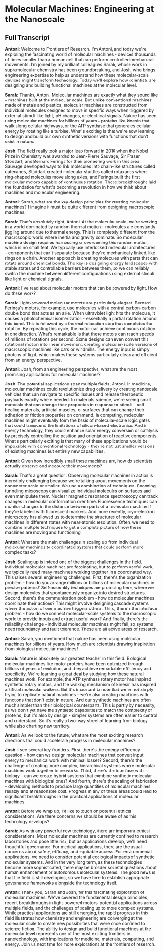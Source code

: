 # Molecular Machines: Engineering at the Nanoscale
## Full Transcript

**Antoni**: Welcome to Frontiers of Research. I'm Antoni, and today we're exploring the fascinating world of molecular machines - devices thousands of times smaller than a human cell that can perform controlled mechanical movements. I'm joined by my brilliant colleagues Sarah, whose work in supramolecular chemistry has been groundbreaking, and Josh, who brings engineering expertise to help us understand how these molecular-scale devices might transform technology. Today we'll explore how scientists are designing and building functional machines at the molecular level.

**Sarah**: Thanks, Antoni. Molecular machines are exactly what they sound like - machines built at the molecular scale. But unlike conventional machines made of metals and plastics, molecular machines are constructed from individual molecules designed to move in specific ways when triggered by external stimuli like light, pH changes, or electrical signals. Nature has been using molecular machines for billions of years - proteins like kinesin that walk along cellular highways, or the ATP synthase that generates cellular energy by rotating like a turbine. What's exciting is that we're now learning to design and build our own synthetic versions with functions that don't exist in nature.

**Josh**: The field really took a major leap forward in 2016 when the Nobel Prize in Chemistry was awarded to Jean-Pierre Sauvage, Sir Fraser Stoddart, and Bernard Feringa for their pioneering work in this area. Sauvage developed ways to link molecules into chain-like structures called catenanes, Stoddart created molecular shuttles called rotaxanes where ring-shaped molecules move along axles, and Feringa built the first molecular motors capable of continuous rotation. These breakthroughs laid the foundation for what's becoming a revolution in how we think about machines and molecular engineering.

**Antoni**: Sarah, what are the key design principles for creating molecular machines? I imagine it must be quite different from designing macroscopic machines.

**Sarah**: That's absolutely right, Antoni. At the molecular scale, we're working in a world dominated by random thermal motion - molecules are constantly jiggling around due to thermal energy. This is completely different from the macroscopic world where inertia and gravity dominate. So molecular machine design requires harnessing or overcoming this random motion, which is no small feat. We typically use interlocked molecular architectures - components that can't separate because they're mechanically linked, like rings on a chain. Another approach is creating molecules with parts that can rotate around chemical bonds. The key is designing energy landscapes with stable states and controllable barriers between them, so we can reliably switch the machine between different configurations using external stimuli like light or chemical signals.

**Antoni**: I've read about molecular motors that can be powered by light. How do these work?

**Sarah**: Light-powered molecular motors are particularly elegant. Bernard Feringa's motors, for example, use molecules with a central carbon-carbon double bond that acts as an axle. When ultraviolet light hits the molecule, it causes a photochemical isomerization - essentially a partial rotation around this bond. This is followed by a thermal relaxation step that completes the rotation. By repeating this cycle, the motor can achieve continuous rotation in one direction. What's remarkable is that these motors can reach speeds of millions of rotations per second. Some designs can even convert this rotational motion into linear movement, creating molecular-scale versions of macroscopic machines like cars or windmills. The energy input is simply photons of light, which makes these systems particularly clean and efficient from an energy perspective.

**Antoni**: Josh, from an engineering perspective, what are the most promising applications for molecular machines?

**Josh**: The potential applications span multiple fields, Antoni. In medicine, molecular machines could revolutionize drug delivery by creating nanoscale vehicles that can navigate to specific tissues and release therapeutic payloads exactly where needed. In materials science, we're seeing smart materials that can change their properties in response to stimuli - self-healing materials, artificial muscles, or surfaces that can change their adhesion or friction properties on command. In computing, molecular machines might eventually form the basis of molecular-scale logic gates that could transcend the limitations of silicon-based electronics. And in energy technology, they could enhance solar energy conversion or catalysis by precisely controlling the position and orientation of reactive components. What's particularly exciting is that many of these applications would be impossible with conventional technology - they're not just smaller versions of existing machines but entirely new capabilities.

**Antoni**: Given how incredibly small these machines are, how do scientists actually observe and measure their movements?

**Sarah**: That's a great question. Observing molecular machines in action is incredibly challenging because we're talking about movements on the nanometer scale or smaller. We use a combination of techniques. Scanning tunneling microscopy can visualize individual molecules on surfaces and even manipulate them. Nuclear magnetic resonance spectroscopy can track changes in molecular conformation over time. Fluorescence techniques can monitor changes in the distance between parts of a molecular machine if they're labeled with fluorescent markers. And more recently, cryo-electron microscopy has allowed us to determine the structures of molecular machines in different states with near-atomic resolution. Often, we need to combine multiple techniques to get a complete picture of how these machines are moving and functioning.

**Antoni**: What are the main challenges in scaling up from individual molecular machines to coordinated systems that could perform more complex tasks?

**Josh**: Scaling up is indeed one of the biggest challenges in the field. Individual molecular machines are fascinating, but to perform useful work, we typically need many machines working together in a coordinated way. This raises several engineering challenges. First, there's the organization problem - how do you arrange millions or billions of molecular machines in precise patterns? Self-assembly techniques are promising here, where we design molecules that spontaneously organize into desired structures. Second, there's the communication problem - how do molecular machines coordinate their actions? This might involve designing cascade systems where the action of one machine triggers others. Third, there's the interface problem - how do we connect molecular-scale systems to the macroscopic world to provide inputs and extract useful work? And finally, there's the reliability challenge - individual molecular machines might fail, so systems need redundancy and fault tolerance. These are all active areas of research.

**Antoni**: Sarah, you mentioned that nature has been using molecular machines for billions of years. How much are scientists drawing inspiration from biological molecular machines?

**Sarah**: Nature is absolutely our greatest teacher in this field. Biological molecular machines like motor proteins have been optimized through billions of years of evolution, and they achieve remarkable efficiency and specificity. We're learning a great deal by studying how these natural machines work. For example, the ATP synthase rotary motor has inspired synthetic rotary motors, and the walking mechanism of kinesin has inspired artificial molecular walkers. But it's important to note that we're not simply trying to replicate natural machines - we're also creating machines with functions that don't exist in nature. And our synthetic machines are often much simpler than their biological counterparts. This is partly by necessity, as we don't yet have the synthetic capabilities to match the complexity of proteins, but it's also by design - simpler systems are often easier to control and understand. So it's really a two-way street of learning from biology while also charting new territory.

**Antoni**: As we look to the future, what are the most exciting research directions that could accelerate progress in molecular machines?

**Josh**: I see several key frontiers. First, there's the energy efficiency question - how can we design molecular machines that convert input energy to mechanical work with minimal losses? Second, there's the challenge of creating more complex, hierarchical systems where molecular machines work together in networks. Third, there's the interface with biology - can we create hybrid systems that combine synthetic molecular machines with biological ones? And fourth, there's the scaling of fabrication - developing methods to produce large quantities of molecular machines reliably and at reasonable cost. Progress in any of these areas could lead to significant breakthroughs in the practical applications of molecular machines.

**Antoni**: Before we wrap up, I'd like to touch on potential ethical considerations. Are there concerns we should be aware of as this technology develops?

**Sarah**: As with any powerful new technology, there are important ethical considerations. Most molecular machines are currently confined to research laboratories and pose little risk, but as applications develop, we'll need thoughtful governance. For medical applications, there are the usual concerns about safety, efficacy, and equitable access. For environmental applications, we need to consider potential ecological impacts of synthetic molecular systems. And in the very long term, as these technologies become more sophisticated, there may be broader societal questions about human enhancement or autonomous molecular systems. The good news is that the field is still developing, so we have time to establish appropriate governance frameworks alongside the technology itself.

**Antoni**: Thank you, Sarah and Josh, for this fascinating exploration of molecular machines. We've covered the fundamental design principles, recent breakthroughs in light-powered motors, potential applications across multiple fields, and the challenges of scaling up to more complex systems. While practical applications are still emerging, the rapid progress in this field illustrates how chemistry and engineering are converging at the molecular scale to create new possibilities that were once confined to science fiction. The ability to design and build functional machines at the molecular level represents one of the most exciting frontiers in nanotechnology, with implications for medicine, materials, computing, and energy. Join us next time for more explorations at the frontiers of research. 